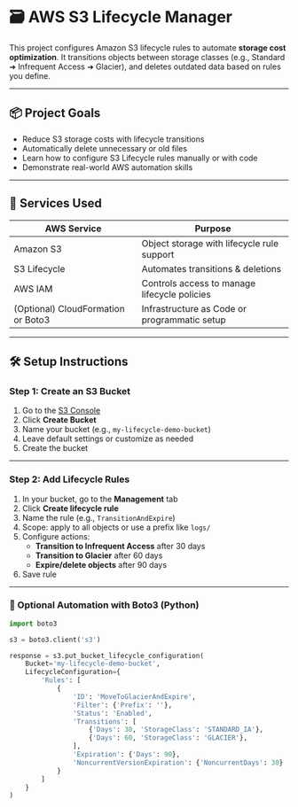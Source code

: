 # 🗃️ AWS S3 Lifecycle Manager

This project configures Amazon S3 lifecycle rules to automate **storage cost optimization**. It transitions objects between storage classes (e.g., Standard ➜ Infrequent Access ➜ Glacier), and deletes outdated data based on rules you define.

---

## 📦 Project Goals

-  Reduce S3 storage costs with lifecycle transitions
-  Automatically delete unnecessary or old files
-  Learn how to configure S3 Lifecycle rules manually or with code
-  Demonstrate real-world AWS automation skills

---

## 🧰 Services Used

| AWS Service     | Purpose                                           |
|-----------------|---------------------------------------------------|
| Amazon S3        | Object storage with lifecycle rule support        |
| S3 Lifecycle     | Automates transitions & deletions                 |
| AWS IAM          | Controls access to manage lifecycle policies      |
| (Optional) CloudFormation or Boto3 | Infrastructure as Code or programmatic setup |

---

## 🛠️ Setup Instructions

###  Step 1: Create an S3 Bucket

1. Go to the [S3 Console](https://s3.console.aws.amazon.com/s3/)
2. Click **Create Bucket**
3. Name your bucket (e.g., `my-lifecycle-demo-bucket`)
4. Leave default settings or customize as needed
5. Create the bucket

---

###  Step 2: Add Lifecycle Rules

1. In your bucket, go to the **Management** tab
2. Click **Create lifecycle rule**
3. Name the rule (e.g., `TransitionAndExpire`)
4. Scope: apply to all objects or use a prefix like `logs/`
5. Configure actions:
   - **Transition to Infrequent Access** after 30 days
   - **Transition to Glacier** after 60 days
   - **Expire/delete objects** after 90 days
6. Save rule

---

### 🧪 Optional Automation with Boto3 (Python)

```python
import boto3

s3 = boto3.client('s3')

response = s3.put_bucket_lifecycle_configuration(
    Bucket='my-lifecycle-demo-bucket',
    LifecycleConfiguration={
        'Rules': [
            {
                'ID': 'MoveToGlacierAndExpire',
                'Filter': {'Prefix': ''},
                'Status': 'Enabled',
                'Transitions': [
                    {'Days': 30, 'StorageClass': 'STANDARD_IA'},
                    {'Days': 60, 'StorageClass': 'GLACIER'},
                ],
                'Expiration': {'Days': 90},
                'NoncurrentVersionExpiration': {'NoncurrentDays': 30}
            }
        ]
    }
)
